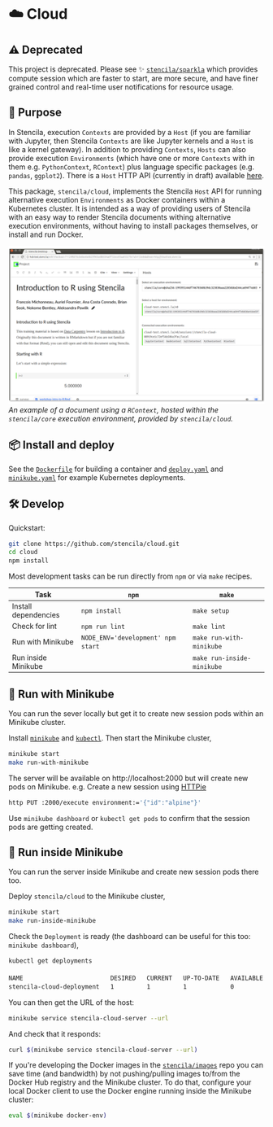 # ☁️ Cloud

## ⚠️ Deprecated

This project is deprecated. Please see ✨ [`stencila/sparkla`](https://github.com/stencila/sparkla) which provides compute session which are faster to start, are more secure, and have finer grained control and real-time user notifications for resource usage. 

## 💭 Purpose

In Stencila, execution `Contexts` are provided by a `Host` (if you are familiar with Jupyter, then Stencila `Contexts` are like Jupyter kernels and a `Host` is like a kernel gateway). In addition to providing `Contexts`, `Hosts` can also provide execution `Environments` (which have one or more `Contexts` with in them e.g. `PythonContext`, `RContext`) plus language specific packages (e.g. `pandas`, `ggplot2`). There is a `Host` HTTP API (currently in draft) available [here](https://stencila.github.io/specs/host.html).

This package, `stencila/cloud`, implements the Stencila `Host` API for running alternative execution `Environments` as Docker containers within a Kubernetes cluster. It is intended as a way of providing users of Stencila with an easy way to render Stencila documents withing alternative execution environments, without having to install packages themselves, or install and run Docker.

![](screenshot.png)
_An example of a document using a `RContext`, hosted within the `stencila/core` execution environment, provided by `stencila/cloud`._

## 📦 Install and deploy

See the [`Dockerfile`](Dockerfile) for building a container and [`deploy.yaml`](deploy.yaml) and [`minikube.yaml`](minikube.yaml) for example Kubernetes deployments.

## 🛠️ Develop

Quickstart:

```sh
git clone https://github.com/stencila/cloud.git
cd cloud
npm install
```

Most development tasks can be run directly from `npm` or via `make` recipes.


Task                       | `npm`                                | `make`          |
---------------------------|--------------------------------------|-----------------|
Install dependencies       | `npm install`                        | `make setup`
Check for lint             | `npm run lint`                       | `make lint`
Run with Minikube          | `NODE_ENV='development' npm start`   | `make run-with-minikube`
Run inside Minikube        |                                      | `make run-inside-minikube`

## 🏃 Run with Minikube

You can run the sever locally but get it to create new session pods within an Minikube cluster. 

Install [`minikube`](https://kubernetes.io/docs/tasks/tools/install-minikube/) and [`kubectl`](https://kubernetes.io/docs/tasks/tools/install-kubectl/). Then start the Minikube cluster,

```bash
minikube start
make run-with-minikube
```

The server will be available on http://localhost:2000 but will create new pods on Minikube. e.g. Create a new session using [HTTPie](https://httpie.org/)

```bash
http PUT :2000/execute environment:='{"id":"alpine"}'
```

Use `minikube dashboard` or `kubectl get pods` to confirm that the session pods are getting created.

## 🏃 Run inside Minikube

You can run the server inside Minikube and create new session pods there too. 

Deploy `stencila/cloud` to the Minikube cluster,

```bash
minikube start
make run-inside-minikube
```

Check the `Deployment` is ready (the dashboard can be useful for this too: `minikube dashboard`),

```bash
kubectl get deployments

NAME                        DESIRED   CURRENT   UP-TO-DATE   AVAILABLE   AGE
stencila-cloud-deployment   1         1         1            0           1d
```

You can then get the URL of the host:

```bash
minikube service stencila-cloud-server --url
```

And check that it responds:

```bash
curl $(minikube service stencila-cloud-server --url)
```

If you're developing the Docker images in the [`stencila/images`](http://github.com/stencila/images) repo you can save time (and bandwidth) by not pushing/pulling images to/from the Docker Hub registry and the Minikube cluster. To do that, configure your local Docker client to use the Docker engine running inside the Minikube cluster:

```bash
eval $(minikube docker-env)
```

